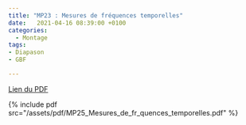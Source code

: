 ```yaml
---
title: "MP23 : Mesures de fréquences temporelles"
date:   2021-04-16 08:39:00 +0100
categories:
  - Montage
tags:
- Diapason
- GBF

---
```

[Lien du PDF](/assets/pdf/MP25_Mesures_de_fr_quences_temporelles.pdf)

{% include pdf src="/assets/pdf/MP25_Mesures_de_fr_quences_temporelles.pdf" %}
